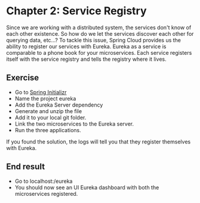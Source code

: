 # Chapter 2: Service Registry 
Since we are working with a distributed system, the services don't know of each other existence.
So how do we let the services discover each other for querying data, etc...? 
To tackle this issue, Spring Cloud provides us the ability to register our services with Eureka.
Eureka as a service is comparable to a phone book for your microservices.
Each service registers itself with the service registry and tells the registry where it lives.

## Exercise
* Go to [Spring Initializr](https://start.spring.io/)
* Name the project eureka
* Add the Eureka Server dependency
* Generate and unzip the file
* Add it to your local git folder. 
* Link the two microservices to the Eureka server. 
* Run the three applications.

If you found the solution, the logs will tell you that they register themselves with Eureka.

## End result
* Go to localhost:<port>/eureka 
* You should now see an UI Eureka dashboard with both the microservices registered.





